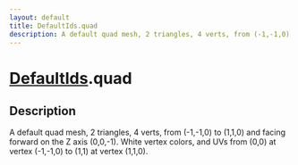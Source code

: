 ```yaml
---
layout: default
title: DefaultIds.quad
description: A default quad mesh, 2 triangles, 4 verts, from (-1,-1,0) to (1,1,0) and facing forward on the Z axis (0,0,-1). White vertex colors, and UVs from (0,0) at vertex (-1,-1,0) to (1,1) at vertex (1,1,0).
---
```

# [DefaultIds]({{site.url}}/Pages/Reference/DefaultIds.html).quad

## Description
A default quad mesh, 2 triangles, 4 verts, from (-1,-1,0) to (1,1,0) and facing
forward on the Z axis (0,0,-1). White vertex colors, and UVs from (0,0) at
vertex (-1,-1,0) to (1,1) at vertex (1,1,0).

